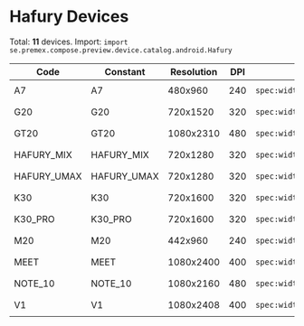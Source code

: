 # Hafury Devices

Total: **11** devices. Import: `import se.premex.compose.preview.device.catalog.android.Hafury`

| Code | Constant | Resolution | DPI | Compose Spec | Preview Usage |
|------|----------|------------|-----|-------------|---------------|
| A7 | A7 | 480x960 | 240 | `spec:width=480px,height=960px,dpi=240` | `@Preview(device = Hafury.A7)` |
| G20 | G20 | 720x1520 | 320 | `spec:width=720px,height=1520px,dpi=320` | `@Preview(device = Hafury.G20)` |
| GT20 | GT20 | 1080x2310 | 480 | `spec:width=1080px,height=2310px,dpi=480` | `@Preview(device = Hafury.GT20)` |
| HAFURY_MIX | HAFURY_MIX | 720x1280 | 320 | `spec:width=720px,height=1280px,dpi=320` | `@Preview(device = Hafury.HAFURY_MIX)` |
| HAFURY_UMAX | HAFURY_UMAX | 720x1280 | 320 | `spec:width=720px,height=1280px,dpi=320` | `@Preview(device = Hafury.HAFURY_UMAX)` |
| K30 | K30 | 720x1600 | 320 | `spec:width=720px,height=1600px,dpi=320` | `@Preview(device = Hafury.K30)` |
| K30_PRO | K30_PRO | 720x1600 | 320 | `spec:width=720px,height=1600px,dpi=320` | `@Preview(device = Hafury.K30_PRO)` |
| M20 | M20 | 442x960 | 240 | `spec:width=442px,height=960px,dpi=240` | `@Preview(device = Hafury.M20)` |
| MEET | MEET | 1080x2400 | 400 | `spec:width=1080px,height=2400px,dpi=400` | `@Preview(device = Hafury.MEET)` |
| NOTE_10 | NOTE_10 | 1080x2160 | 480 | `spec:width=1080px,height=2160px,dpi=480` | `@Preview(device = Hafury.NOTE_10)` |
| V1 | V1 | 1080x2408 | 400 | `spec:width=1080px,height=2408px,dpi=400` | `@Preview(device = Hafury.V1)` |

<!-- Generated automatically. Do not edit manually. -->
